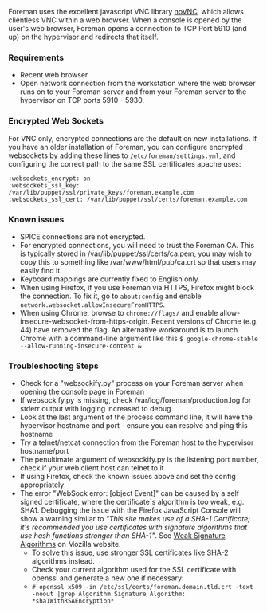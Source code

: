 Foreman uses the excellent javascript VNC library [noVNC](https://kanaka.github.com/noVNC/noVNC/vnc.html), which allows clientless VNC within a web browser. When a console is opened by the user's web browser, Foreman opens a connection to TCP Port 5910 (and up) on the hypervisor and redirects that itself.

### Requirements

* Recent web browser
* Open network connection from the workstation where the web browser runs on to your Foreman server and from your Foreman server to the hypervisor on TCP ports 5910 - 5930.


### Encrypted Web Sockets

For VNC only, encrypted connections are the default on new installations.  If you have an older installation of Foreman, you can configure encrypted websockets by adding these lines to `/etc/foreman/settings.yml`, and configuring the correct path to the same SSL certificates apache uses:


    :websockets_encrypt: on
    :websockets_ssl_key: /var/lib/puppet/ssl/private_keys/foreman.example.com
    :websockets_ssl_cert: /var/lib/puppet/ssl/certs/foreman.example.com

### Known issues

* SPICE connections are not encrypted.
* For encrypted connections, you will need to trust the Foreman CA. This is typically stored in /var/lib/puppet/ssl/certs/ca.pem, you may wish to copy this to something like /var/www/html/pub/ca.crt so that users may easily find it.
* Keyboard mappings are currently fixed to English only.
* When using Firefox, if you use Foreman via HTTPS, Firefox might block the connection. To fix it, go to `about:config` and enable `network.websocket.allowInsecureFromHTTPS`.
* When using Chrome, browse to `chrome://flags/` and enable allow-insecure-websocket-from-https-origin.  Recent versions of Chrome (e.g. 44) have removed the flag.  An alternative workaround is to launch Chrome with a command-line argument like this `$ google-chrome-stable --allow-running-insecure-content &`

### Troubleshooting Steps

* Check for a "websockify.py" process on your Foreman server when opening the console page in Foreman
* If websockify.py is missing, check /var/log/foreman/production.log for stderr output with logging increased to debug
* Look at the last argument of the process command line, it will have the hypervisor hostname and port - ensure you can resolve and ping this hostname
* Try a telnet/netcat connection from the Foreman host to the hypervisor hostname/port
* The penultimate argument of websockify.py is the listening port number, check if your web client host can telnet to it
* If using Firefox, check the known issues above and set the config appropriately
* The error "WebSock error: [object Event]" can be caused by a self signed certificate, where the certificate`s algorithm is too weak, e.g. SHA1.
Debugging the issue with the Firefox JavaScript Console will show a warning similar to *"This site makes use of a SHA-1 Certificate; it's recommended you use certificates with signature algorithms that use hash functions stronger than SHA-1"*. See [Weak Signature Algorithms](https://developer.mozilla.org/docs/Security/Weak_Signature_Algorithm) on Mozilla website.
  * To solve this issue, use stronger SSL certificates like SHA-2 algorithms instead.
  * Check your current algorithm used for the SSL certificate with openssl and generate a new one if necessary:
  * ```# openssl x509 -in /etc/ssl/certs/foreman.domain.tld.crt -text -noout |grep Algorithm Signature Algorithm: *sha1WithRSAEncryption*```
